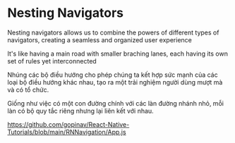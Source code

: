 # Nesting Navigators

Nesting navigators allows us to combine the powers of different types of navigators, creating a seamless and organized user experience

It's like having a main road with smaller braching lanes, each having its own set of rules yet interconnected

Nhúng các bộ điều hướng cho phép chúng ta kết hợp sức mạnh của các loại bộ điều hướng khác nhau, tạo ra một trải nghiệm người dùng mượt mà và có tổ chức.

Giống như việc có một con đường chính với các làn đường nhánh nhỏ, mỗi làn có bộ quy tắc riêng nhưng lại liên kết với nhau.

https://github.com/gopinav/React-Native-Tutorials/blob/main/RNNavigation/App.js
